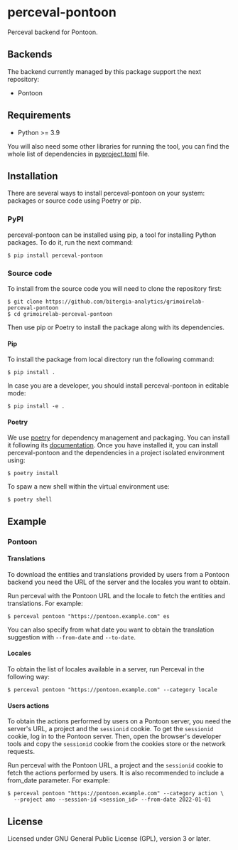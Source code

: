 # perceval-pontoon

Perceval backend for Pontoon.

## Backends

The backend currently managed by this package support the next repository:

* Pontoon

## Requirements

 * Python >= 3.9

You will also need some other libraries for running the tool, you can find the
whole list of dependencies in [pyproject.toml](pyproject.toml) file.

## Installation

There are several ways to install perceval-pontoon on your system: packages or source 
code using Poetry or pip.

### PyPI

perceval-pontoon can be installed using pip, a tool for installing Python packages. 
To do it, run the next command:
```
$ pip install perceval-pontoon
```

### Source code

To install from the source code you will need to clone the repository first:
```
$ git clone https://github.com/bitergia-analytics/grimoirelab-perceval-pontoon
$ cd grimoirelab-perceval-pontoon
```

Then use pip or Poetry to install the package along with its dependencies.

#### Pip
To install the package from local directory run the following command:
```
$ pip install .
```
In case you are a developer, you should install perceval-pontoon in editable mode:
```
$ pip install -e .
```

#### Poetry
We use [poetry](https://python-poetry.org/) for dependency management and 
packaging. You can install it following its [documentation](https://python-poetry.org/docs/#installation).
Once you have installed it, you can install perceval-pontoon and the dependencies in 
a project isolated environment using:
```
$ poetry install
```
To spaw a new shell within the virtual environment use:
```
$ poetry shell
```

## Example

### Pontoon

#### Translations

To download the entities and translations provided by users from a Pontoon backend
you need the URL of the server and the locales you want to obtain.

Run perceval with the Pontoon URL and the locale to fetch the entities and
translations. For example:

```
$ perceval pontoon "https://pontoon.example.com" es
```

You can also specify from what date you want to obtain the translation suggestion
with `--from-date` and `--to-date`.

#### Locales

To obtain the list of locales available in a server, run Perceval in the following way:

```
$ perceval pontoon "https://pontoon.example.com" --category locale
```

#### Users actions

To obtain the actions performed by users on a Pontoon server, you need
the server's URL, a project and the `sessionid` cookie. To get the `sessionid`
cookie, log in to the Pontoon server. Then, open the browser's developer tools
and copy the `sessionid` cookie from the cookies store or the network requests.

Run perceval with the Pontoon URL, a project and the `sessionid` cookie to fetch
the actions performed by users. It is also recommended to include a from_date
parameter. For example:

```
$ perceval pontoon "https://pontoon.example.com" --category action \
  --project amo --session-id <session_id> --from-date 2022-01-01
```

## License

Licensed under GNU General Public License (GPL), version 3 or later.
